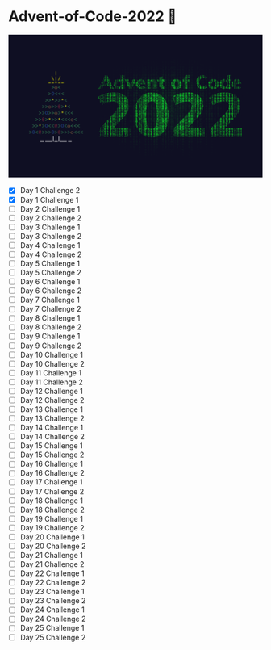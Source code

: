 # Advent-of-Code-2022 🎄
![Advent of Code Cover Image](./advent-of-code-2022.png)
- [X] Day 1 Challenge 2 
- [X] Day 1 Challenge 1 
- [ ] Day 2 Challenge 1 
- [ ] Day 2 Challenge 2 
- [ ] Day 3 Challenge 1 
- [ ] Day 3 Challenge 2 
- [ ] Day 4 Challenge 1 
- [ ] Day 4 Challenge 2 
- [ ] Day 5 Challenge 1 
- [ ] Day 5 Challenge 2 
- [ ] Day 6 Challenge 1 
- [ ] Day 6 Challenge 2 
- [ ] Day 7 Challenge 1 
- [ ] Day 7 Challenge 2 
- [ ] Day 8 Challenge 1 
- [ ] Day 8 Challenge 2 
- [ ] Day 9 Challenge 1 
- [ ] Day 9 Challenge 2 
- [ ] Day 10 Challenge 1 
- [ ] Day 10 Challenge 2 
- [ ] Day 11 Challenge 1 
- [ ] Day 11 Challenge 2 
- [ ] Day 12 Challenge 1 
- [ ] Day 12 Challenge 2 
- [ ] Day 13 Challenge 1 
- [ ] Day 13 Challenge 2 
- [ ] Day 14 Challenge 1 
- [ ] Day 14 Challenge 2 
- [ ] Day 15 Challenge 1 
- [ ] Day 15 Challenge 2 
- [ ] Day 16 Challenge 1 
- [ ] Day 16 Challenge 2 
- [ ] Day 17 Challenge 1 
- [ ] Day 17 Challenge 2 
- [ ] Day 18 Challenge 1 
- [ ] Day 18 Challenge 2 
- [ ] Day 19 Challenge 1 
- [ ] Day 19 Challenge 2 
- [ ] Day 20 Challenge 1 
- [ ] Day 20 Challenge 2 
- [ ] Day 21 Challenge 1 
- [ ] Day 21 Challenge 2 
- [ ] Day 22 Challenge 1 
- [ ] Day 22 Challenge 2 
- [ ] Day 23 Challenge 1 
- [ ] Day 23 Challenge 2 
- [ ] Day 24 Challenge 1 
- [ ] Day 24 Challenge 2 
- [ ] Day 25 Challenge 1 
- [ ] Day 25 Challenge 2 
